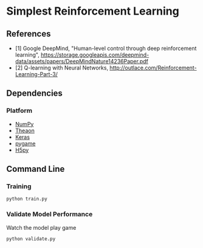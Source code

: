 # Simplest Reinforcement Learning

## References

- [1] Google DeepMind, "Human-level control through deep reinforcement learning", https://storage.googleapis.com/deepmind-data/assets/papers/DeepMindNature14236Paper.pdf
- [2] Q-learning with Neural Networks, http://outlace.com/Reinforcement-Learning-Part-3/

## Dependencies

### Platform

- [NumPy](http://www.numpy.org)
- [Theaon](http://deeplearning.net/software/theano/index.html)
- [Keras](http://keras.io/)
- [pygame](http://www.pygame.org/hifi.html)
- [H5py](http://www.h5py.org/)

## Command Line

### Training
```
python train.py
```
### Validate Model Performance
Watch the model play game
```
python validate.py
```
